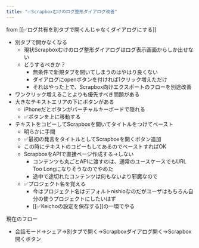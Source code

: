 ```yaml
---
title: "✅Scrapboxむけのログ整形ダイアログ改善"
---
```


from [[✅ログ共有を別タブで開くんじゃなくダイアログにする]]
- 別タブで開かなくなる
    - 現状Scrapboxむけのログ整形ダイアログはログ表示画面からしか出せない
    - どうするべきか？
        - 無条件で新規タブを開いてしまうのはやはり良くない
        - ダイアログにopenボタンを付ければ1クリック増えただけ
        - それはやった上で、Scrapbox向けエクスポートのフローを別途改善
- ワンクリック増えることよりも優先すべき問題がある
- 大きなテキストエリアの下にボタンがある
    - iPhoneだとボタンがバーチャルキーボードで隠れる
    - ✅ボタンを上に移動する
- テキストをコピーしてScrapboxを開いてタイトルをつけてペースト
    - 明らかに手間
    - ✅最初の発言をタイトルとしてScrapboxを開くボタン追加
    - この時にテキストのコピーもしてあるのでペーストすればOK
    - ScrapboxをAPIで直接ページ作成する→しない
        - コンテンツも丸ごとAPIに渡すのは、通常のユースケースでもURL Too Longになりそうなのでやめた
        - 途中で途切れたコンテンツは何もないより邪魔なので
    - ✅プロジェクト名を覚える
        - 今はプロジェクト名はデフォルトnishioなのだがユーザはもちろん自分の使うプロジェクトにしたいはず
        - [[✅Keichoの設定を保存する]]の一環でやる

現在のフロー
- 会話モード→シェア→別タブで開く→Scrapboxダイアログ開く→Scrapbox開くボタン

